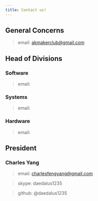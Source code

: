 ```yaml
---
title: Contact us!
---
```

## General Concerns
  > email: [akmakerclub@gmail.com](akmakerclub@gmail.com)
## Head of Divisions
  ### Software
  > email:
  ### Systems
  > email:
  ### Hardware
  > email:
## President
### Charles Yang
  > email: [charlesfengyang@gmail.com](charlesfengyang@gmail.com)
  
  > skype: daedalus1235
  
  > github: @daedalus1235
